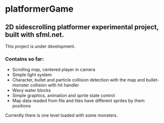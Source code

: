 platformerGame
=========

## 2D sidescrolling platformer experimental project, built with sfml.net.

This project is under development.

### Contains so far:
*   Scrolling map, centered player in camera
*   Simple light system
*   Character, bullet and particle collision detection with the map and bullet-monster collision with hit handler
*   Wavy water blocks
*   Simple graphics, animation and sprite state control
*   Map data readed from file and tiles have different sprites by them positions

Currently there is one level loaded with some monsters.
